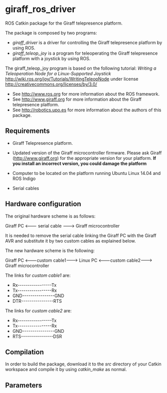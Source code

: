 # giraff_ros_driver
ROS Catkin package for the Giraff telepresence platform.

The package is composed by two programs:

* *giraff_driver* is a driver for controlling the Giraff telepresence platform by using ROS.
* *giraff_teleop_joy* is a program for teleoperating the Giraff telepresence platform with a joystick by using ROS. 

The giraff_teleop_joy program is based on the following tutorial: 
*Writing a Teleoperation Node for a Linux-Supported Joystick* 
http://wiki.ros.org/joy/Tutorials/WritingTeleopNode 
under license http://creativecommons.org/licenses/by/3.0/

- See http://www.ros.org for more information about the ROS framework.
- See http://www.giraff.org for more information about the Giraff telepresence platform. 
- See http://robotics.upo.es for more information about the authors of this package.


## Requirements

* Giraff Telepresence platform.
* Updated version of the Giraff microcontroller firmware.
  Please ask Giraff (http://www.giraff.org) for the appropriate version for your platform.
  **If you install an incorrect version, you could damage the platform**
  
* Computer to be located on the platform running Ubuntu Linux 14.04 and ROS Indigo

* Serial cables


## Hardware configuration

The original hardware scheme is as follows:

Giraff PC <--- serial cable ---> Giraff microcontroller

It is needed to remove the serial cable linking the Giraff PC with the Giraff AVR and
substitute it by two custom cables as explained below. 

The new hardware scheme is the following:

Giraff PC <---custom cable1--->  Linux PC  <---custom cable2---> Giraff microcontroller 

The links for *custom cable1* are:
* Rx-----------------Tx
* Tx-----------------Rx
* GND----------------GND
* DTR----------------RTS


The links for *custom cable2* are:

* Rx-----------------Tx
* Tx-----------------Rx
* GND----------------GND
* RTS----------------DSR
 
## Compilation
In order to build the package, download it to the *src* directory of your Catkin workspace and compile it by using *catkin_make* as normal.

## Parameters
